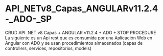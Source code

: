 # API_NETv8_Capas_ANGULARv11.2.4-_ADO-_SP
CRUD API .NET v8 Capas + ANGULAR v11.2.4    + ADO + STOP PROCEDURE
La siguiente es un Api rest que es consumida por una Aplicación Web en Angular con ADO y se usan procedimientos almacenados (capas de controllers, services, repositorios, models)
